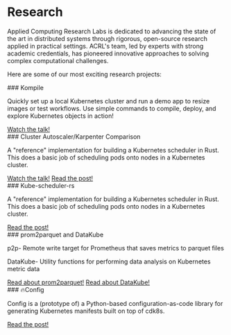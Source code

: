 # Research

Applied Computing Research Labs is dedicated to advancing the state of the art in distributed systems through rigorous,
open-source research applied in practical settings.  ACRL's team, led by experts with strong academic credentials, has
pioneered innovative approaches to solving complex computational challenges.

Here are some of our most exciting research projects:

<div class="subsection" markdown="1">
### Kompile

Quickly set up a local Kubernetes cluster and run a demo app to resize images or test workflows. Use simple commands to
compile, deploy, and explore Kubernetes objects in action!

<div class="buttons">
  <a href="https://www.youtube.com/watch?v=QcYsGytNBe8" class="primary external">Watch the talk!</a>
  <a href="https://github.com/acrlabs/kompile" class="github"></a>
</div>

</div>

<div class="subsection" markdown="1">
### Cluster Autoscaler/Karpenter Comparison

A "reference" implementation for building a Kubernetes scheduler in Rust. This does a basic job of scheduling pods onto
nodes in a Kubernetes cluster.

<div class="buttons">
  <a href="https://www.youtube.com/watch?v=DvNh4Isqjng" class="primary external">Watch the talk!</a>
  <a href="https://blog.appliedcomputing.io/p/using-simkube-10-comparing-kubernetes" class="primary external">Read the post!</a>
  <a href="https://github.com/acrlabs/simkube" class="github"></a>
</div>

</div>

<div class="subsection" markdown="1">
### Kube-scheduler-rs

A "reference" implementation for building a Kubernetes scheduler in Rust. This does a basic job of scheduling pods onto
nodes in a Kubernetes cluster.

<div class="buttons">
  <a href="https://blog.appliedcomputing.io/p/writing-a-kubernetes-scheduler-in" class="primary external">Read the post!</a>
  <a href="https://github.com/acrlabs/kube-scheduler-rs-reference" class="github"></a>
</div>

</div>

<div class="subsection" markdown="1">
### prom2parquet and DataKube

p2p- Remote write target for Prometheus that saves metrics to parquet files

DataKube- Utility functions for performing data analysis on Kubernetes metric data

<div class="buttons">
  <a href="https://blog.appliedcomputing.io/p/introducing-prom2parquet-its-time" class="primary external">Read about prom2parquet!</a>
  <a href="https://blog.appliedcomputing.io/p/analyzing-simkube-10-how-well-does?utm_source=publication-search" class="primary external">Read about DataKube!</a>
  <a href="https://github.com/acrlabs/prom2parquet" class="github"></a>
</div>

</div>

<div class="subsection" markdown="1">
### 🔥Config

Config is a (prototype of) a Python-based configuration-as-code library for generating Kubernetes manifests built on top
of cdk8s.

<div class="buttons">
  <a href="https://blog.appliedcomputing.io/p/revisiting-config" class="primary external">Read the post!</a>
  <a href="https://github.com/acrlabs/fireconfig" class="github"></a>
</div>

</div>
